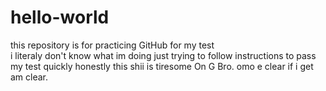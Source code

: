 # hello-world
this repository is for practicing GitHub for my test  
i literaly don't know what im doing just trying to follow instructions to pass my test quickly honestly
this shii is tiresome On G Bro.
omo e clear if i get am clear.
